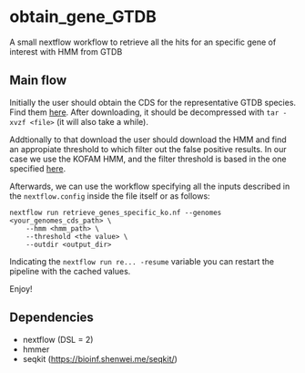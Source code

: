 # obtain_gene_GTDB
A small nextflow workflow to retrieve all the hits for an specific gene of interest with HMM from GTDB

## Main flow

Initially the user should obtain the CDS for the representative GTDB species. 
Find them [here](https://data.gtdb.ecogenomic.org/releases/latest/genomic_files_reps/). After downloading, it should be decompressed with `tar -xvzf <file>` (it will also take a while). 

Addtionally to that download the user should download the HMM and find an appropiate threshold to which filter out the false positive results. 
In our case we use the KOFAM HMM, and the filter threshold is based in the one specified [here](https://www.genome.jp/ftp/db/kofam/).

Afterwards, we can use the workflow specifying all the inputs described in the `nextflow.config` inside the file itself or as follows:

```
nextflow run retrieve_genes_specific_ko.nf --genomes <your_genomes_cds_path> \
    --hmm <hmm_path> \
    --threshold <the value> \
    --outdir <output_dir>
```

Indicating the `nextflow run re... -resume` variable you can restart the pipeline with the cached values.

Enjoy!

## Dependencies

- nextflow (DSL = 2)
- hmmer
- seqkit (https://bioinf.shenwei.me/seqkit/)

